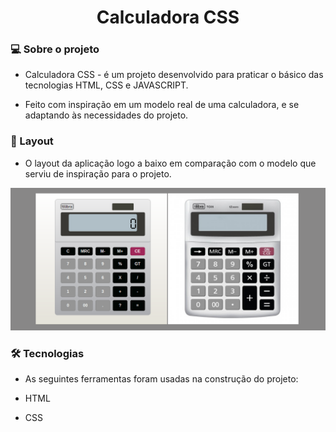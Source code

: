 <h1 align="center">Calculadora CSS</h1>

### 💻 Sobre o projeto

- Calculadora CSS - é um projeto desenvolvido para praticar o básico das tecnologias HTML, CSS e JAVASCRIPT.

- Feito com inspiração em um modelo real de uma calculadora, e se adaptando às necessidades do projeto.

### 🎨 Layout

- O layout da aplicação logo a baixo em comparação com o modelo que serviu de inspiração para o projeto.

<p align="center">
  <img alt="NextLevelWeek" title="#NextLevelWeek" src="./img/bannerCalc.png">
</p>

### 🛠 Tecnologias

- As seguintes ferramentas foram usadas na construção do projeto:

- HTML
- CSS

